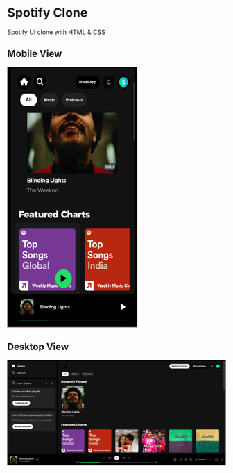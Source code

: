 # Spotify Clone
Spotify UI clone with HTML &amp; CSS

## Mobile View
<!-- ![spot](https://github.com/Suvadip-sana/Spotify-clone/assets/78638404/27fc2500-68c2-4102-b4a0-afc1e784a80d) -->
<img src="screenshort/Screenshot 2024-04-16 233300.png" alt="Screenshot 2" width="300" height ="600">




## Desktop View
<!-- ![Screenshot 2024-04-16 232723](https://github.com/Suvadip-sana/Spotify-clone/assets/78638404/03efd54d-6305-48fe-8ea3-3b7c0ecc1aa4) -->
<img src="screenshort/Screenshot 2024-04-16 232723.png" alt="Screenshot 2" width ="800">

